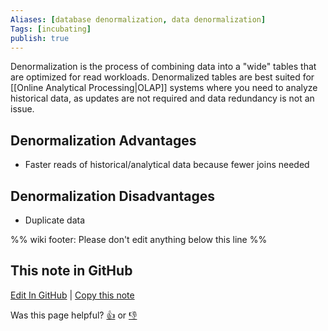```yaml
---
Aliases: [database denormalization, data denormalization]
Tags: [incubating]
publish: true
---
```


Denormalization is the process of combining data into a "wide" tables that are optimized for read workloads. Denormalized tables are best suited for [[Online Analytical Processing|OLAP]] systems where you need to analyze historical data, as updates are not required and data redundancy is not an issue.

## Denormalization Advantages

- Faster reads of historical/analytical data because fewer joins needed

## Denormalization Disadvantages

- Duplicate data

%% wiki footer: Please don't edit anything below this line %%

## This note in GitHub

<span class="git-footer">[Edit In GitHub](https://github.dev/data-engineering-community/data-engineering-wiki/blob/main/Concepts/Denormalization.md "git-hub-edit-note") | [Copy this note](https://raw.githubusercontent.com/data-engineering-community/data-engineering-wiki/main/Concepts/Denormalization.md "git-hub-copy-note")</span>

<span class="git-footer">Was this page helpful?
[👍](https://tally.so/r/3jZ8D4?rating=Yes&url=https://dataengineering.wiki/Concepts/Denormalization) or [👎](https://tally.so/r/3jZ8D4?rating=No&url=https://dataengineering.wiki/Concepts/Denormalization)</span>
